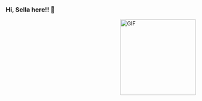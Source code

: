 ### Hi, Sella here!! 👋

<img align="right" height="200" alt="GIF" src="https://media.itsnicethat.com/original_images/giphy-2021-gifs-and-clips-animation-itsnicethat-02.gif" />

<!-- Here are some ideas to get you started: -->

<!-- - 🔭 I’m currently working on ...
- 🌱 I’m currently learning ...
- 👯 I’m looking to collaborate on ...
- 🤔 I’m looking for help with ...
- 💬 Ask me about ...
- 📫 How to reach me: ...
- 😄 Pronouns: ...
- ⚡ Fun fact: ...
 -->
